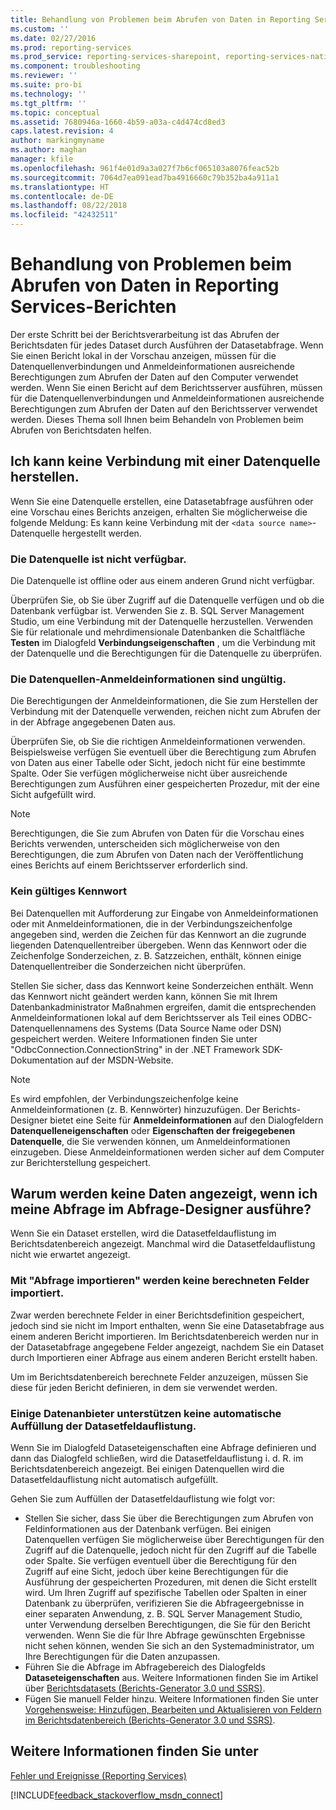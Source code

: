 ```yaml
---
title: Behandlung von Problemen beim Abrufen von Daten in Reporting Services-Berichten | Microsoft-Dokumentation
ms.custom: ''
ms.date: 02/27/2016
ms.prod: reporting-services
ms.prod_service: reporting-services-sharepoint, reporting-services-native
ms.component: troubleshooting
ms.reviewer: ''
ms.suite: pro-bi
ms.technology: ''
ms.tgt_pltfrm: ''
ms.topic: conceptual
ms.assetid: 7680946a-1660-4b59-a03a-c4d474cd8ed3
caps.latest.revision: 4
author: markingmyname
ms.author: maghan
manager: kfile
ms.openlocfilehash: 961f4e01d9a3a027f7b6cf065103a8076feac52b
ms.sourcegitcommit: 7064d7ea091ead7ba4916660c79b352ba4a911a1
ms.translationtype: HT
ms.contentlocale: de-DE
ms.lasthandoff: 08/22/2018
ms.locfileid: "42432511"
---
```

# <a name="troubleshoot-data-retrieval-issues-with-reporting-services-reports"></a>Behandlung von Problemen beim Abrufen von Daten in Reporting Services-Berichten
Der erste Schritt bei der Berichtsverarbeitung ist das Abrufen der Berichtsdaten für jedes Dataset durch Ausführen der Datasetabfrage. Wenn Sie einen Bericht lokal in der Vorschau anzeigen, müssen für die Datenquellenverbindungen und Anmeldeinformationen ausreichende Berechtigungen zum Abrufen der Daten auf den Computer verwendet werden. Wenn Sie einen Bericht auf dem Berichtsserver ausführen, müssen für die Datenquellenverbindungen und Anmeldeinformationen ausreichende Berechtigungen zum Abrufen der Daten auf den Berichtsserver verwendet werden. Dieses Thema soll Ihnen beim Behandeln von Problemen beim Abrufen von Berichtsdaten helfen.   
  
## <a name="i-cannot-create-a-connection-to-a-data-source"></a>Ich kann keine Verbindung mit einer Datenquelle herstellen.  
Wenn Sie eine Datenquelle erstellen, eine Datasetabfrage ausführen oder eine Vorschau eines Berichts anzeigen, erhalten Sie möglicherweise die folgende Meldung: Es kann keine Verbindung mit der `<data source name>`-Datenquelle hergestellt werden.   
    
### <a name="data-source-is-not-available"></a>Die Datenquelle ist nicht verfügbar.  
Die Datenquelle ist offline oder aus einem anderen Grund nicht verfügbar.   
  
Überprüfen Sie, ob Sie über Zugriff auf die Datenquelle verfügen und ob die Datenbank verfügbar ist. Verwenden Sie z. B. SQL Server Management Studio, um eine Verbindung mit der Datenquelle herzustellen. Verwenden Sie für relationale und mehrdimensionale Datenbanken die Schaltfläche **Testen** im Dialogfeld **Verbindungseigenschaften** , um die Verbindung mit der Datenquelle und die Berechtigungen für die Datenquelle zu überprüfen.   
  
### <a name="data-source-credentials-are-not-valid"></a>Die Datenquellen-Anmeldeinformationen sind ungültig.  
Die Berechtigungen der Anmeldeinformationen, die Sie zum Herstellen der Verbindung mit der Datenquelle verwenden, reichen nicht zum Abrufen der in der Abfrage angegebenen Daten aus.  
  
Überprüfen Sie, ob Sie die richtigen Anmeldeinformationen verwenden. Beispielsweise verfügen Sie eventuell über die Berechtigung zum Abrufen von Daten aus einer Tabelle oder Sicht, jedoch nicht für eine bestimmte Spalte. Oder Sie verfügen möglicherweise nicht über ausreichende Berechtigungen zum Ausführen einer gespeicherten Prozedur, mit der eine Sicht aufgefüllt wird.   
  
> [!NOTE]  
> Berechtigungen, die Sie zum Abrufen von Daten für die Vorschau eines Berichts verwenden, unterscheiden sich möglicherweise von den Berechtigungen, die zum Abrufen von Daten nach der Veröffentlichung eines Berichts auf einem Berichtsserver erforderlich sind.   
  
### <a name="not-a-valid-password"></a>Kein gültiges Kennwort  
Bei Datenquellen mit Aufforderung zur Eingabe von Anmeldeinformationen oder mit Anmeldeinformationen, die in der Verbindungszeichenfolge angegeben sind, werden die Zeichen für das Kennwort an die zugrunde liegenden Datenquellentreiber übergeben. Wenn das Kennwort oder die Zeichenfolge Sonderzeichen, z. B. Satzzeichen, enthält, können einige Datenquellentreiber die Sonderzeichen nicht überprüfen.   
  
Stellen Sie sicher, dass das Kennwort keine Sonderzeichen enthält. Wenn das Kennwort nicht geändert werden kann, können Sie mit Ihrem Datenbankadministrator Maßnahmen ergreifen, damit die entsprechenden Anmeldeinformationen lokal auf dem Berichtsserver als Teil eines ODBC-Datenquellennamens des Systems (Data Source Name oder DSN) gespeichert werden. Weitere Informationen finden Sie unter "OdbcConnection.ConnectionString" in der .NET Framework SDK-Dokumentation auf der MSDN-Website.   
  
> [!NOTE]  
>Es wird empfohlen, der Verbindungszeichenfolge keine Anmeldeinformationen (z. B. Kennwörter) hinzuzufügen. Der Berichts-Designer bietet eine Seite für **Anmeldeinformationen** auf den Dialogfeldern **Datenquelleneigenschaften** oder **Eigenschaften der freigegebenen Datenquelle**, die Sie verwenden können, um Anmeldeinformationen einzugeben. Diese Anmeldeinformationen werden sicher auf dem Computer zur Berichterstellung gespeichert.  
  
## <a name="why-do-i-see-no-data-when-i-run-my-query-in-the-query-designer"></a>Warum werden keine Daten angezeigt, wenn ich meine Abfrage im Abfrage-Designer ausführe?  
Wenn Sie ein Dataset erstellen, wird die Datasetfeldauflistung im Berichtsdatenbereich angezeigt. Manchmal wird die Datasetfeldauflistung nicht wie erwartet angezeigt.   
  
### <a name="import-query-does-not-import-calculated-fields"></a>Mit "Abfrage importieren" werden keine berechneten Felder importiert.  
  
Zwar werden berechnete Felder in einer Berichtsdefinition gespeichert, jedoch sind sie nicht im Import enthalten, wenn Sie eine Datasetabfrage aus einem anderen Bericht importieren. Im Berichtsdatenbereich werden nur in der Datasetabfrage angegebene Felder angezeigt, nachdem Sie ein Dataset durch Importieren einer Abfrage aus einem anderen Bericht erstellt haben.   
  
Um im Berichtsdatenbereich berechnete Felder anzuzeigen, müssen Sie diese für jeden Bericht definieren, in dem sie verwendet werden.   
  
### <a name="some-data-providers-do-not-support-automatic-population-of-the-dataset-field-collection"></a>Einige Datenanbieter unterstützen keine automatische Auffüllung der Datasetfeldauflistung.  
Wenn Sie im Dialogfeld Dataseteigenschaften eine Abfrage definieren und dann das Dialogfeld schließen, wird die Datasetfeldauflistung i. d. R. im Berichtsdatenbereich angezeigt. Bei einigen Datenquellen wird die Datasetfeldauflistung nicht automatisch aufgefüllt.   
  
Gehen Sie zum Auffüllen der Datasetfeldauflistung wie folgt vor:  
* Stellen Sie sicher, dass Sie über die Berechtigungen zum Abrufen von Feldinformationen aus der Datenbank verfügen. Bei einigen Datenquellen verfügen Sie möglicherweise über Berechtigungen für den Zugriff auf die Datenquelle, jedoch nicht für den Zugriff auf die Tabelle oder Spalte. Sie verfügen eventuell über die Berechtigung für den Zugriff auf eine Sicht, jedoch über keine Berechtigungen für die Ausführung der gespeicherten Prozeduren, mit denen die Sicht erstellt wird. Um Ihren Zugriff auf spezifische Tabellen oder Spalten in einer Datenbank zu überprüfen, verifizieren Sie die Abfrageergebnisse in einer separaten Anwendung, z. B. SQL Server Management Studio, unter Verwendung derselben Berechtigungen, die Sie für den Bericht verwenden. Wenn Sie die für Ihre Abfrage gewünschten Ergebnisse nicht sehen können, wenden Sie sich an den Systemadministrator, um Ihre Berechtigungen für die Daten anzupassen.   
* Führen Sie die Abfrage im Abfragebereich des Dialogfelds **Dataseteigenschaften** aus. Weitere Informationen finden Sie im Artikel über [Berichtsdatasets (Berichts-Generator 3.0 und SSRS)](../../reporting-services/report-data/report-datasets-ssrs.md).  
* Fügen Sie manuell Felder hinzu. Weitere Informationen finden Sie unter [Vorgehensweise: Hinzufügen, Bearbeiten und Aktualisieren von Feldern im Berichtsdatenbereich (Berichts-Generator 3.0 und SSRS)](../../reporting-services/report-data/add-edit-refresh-fields-in-the-report-data-pane-report-builder-and-ssrs.md).   
  
## <a name="see-also"></a>Weitere Informationen finden Sie unter  
[Fehler und Ereignisse (Reporting Services)](../../reporting-services/troubleshooting/errors-and-events-reference-reporting-services.md)  
  
  

[!INCLUDE[feedback_stackoverflow_msdn_connect](../../includes/feedback-stackoverflow-msdn-connect-md.md)]



